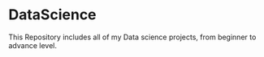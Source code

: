 # DataScience
This Repository includes all of my Data science projects, from beginner to advance level. 
